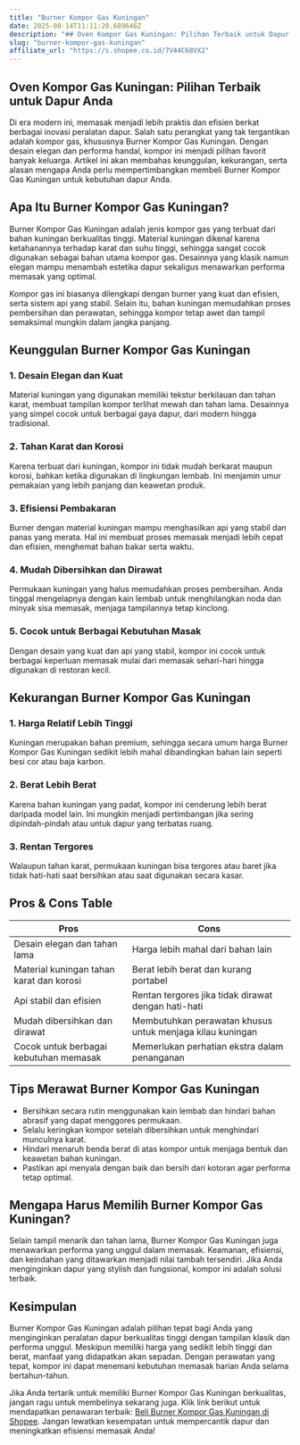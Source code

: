 ```yaml
---
title: "Burner Kompor Gas Kuningan"
date: 2025-08-14T11:11:20.689646Z
description: "## Oven Kompor Gas Kuningan: Pilihan Terbaik untuk Dapur Anda..."
slug: "burner-kompor-gas-kuningan"
affiliate_url: "https://s.shopee.co.id/7V44C68VX2"
---
```

## Oven Kompor Gas Kuningan: Pilihan Terbaik untuk Dapur Anda

Di era modern ini, memasak menjadi lebih praktis dan efisien berkat berbagai inovasi peralatan dapur. Salah satu perangkat yang tak tergantikan adalah kompor gas, khususnya Burner Kompor Gas Kuningan. Dengan desain elegan dan performa handal, kompor ini menjadi pilihan favorit banyak keluarga. Artikel ini akan membahas keunggulan, kekurangan, serta alasan mengapa Anda perlu mempertimbangkan membeli Burner Kompor Gas Kuningan untuk kebutuhan dapur Anda.

## Apa Itu Burner Kompor Gas Kuningan?

Burner Kompor Gas Kuningan adalah jenis kompor gas yang terbuat dari bahan kuningan berkualitas tinggi. Material kuningan dikenal karena ketahanannya terhadap karat dan suhu tinggi, sehingga sangat cocok digunakan sebagai bahan utama kompor gas. Desainnya yang klasik namun elegan mampu menambah estetika dapur sekaligus menawarkan performa memasak yang optimal.

Kompor gas ini biasanya dilengkapi dengan burner yang kuat dan efisien, serta sistem api yang stabil. Selain itu, bahan kuningan memudahkan proses pembersihan dan perawatan, sehingga kompor tetap awet dan tampil semaksimal mungkin dalam jangka panjang.

## Keunggulan Burner Kompor Gas Kuningan

### 1. Desain Elegan dan Kuat

Material kuningan yang digunakan memiliki tekstur berkilauan dan tahan karat, membuat tampilan kompor terlihat mewah dan tahan lama. Desainnya yang simpel cocok untuk berbagai gaya dapur, dari modern hingga tradisional.

### 2. Tahan Karat dan Korosi

Karena terbuat dari kuningan, kompor ini tidak mudah berkarat maupun korosi, bahkan ketika digunakan di lingkungan lembab. Ini menjamin umur pemakaian yang lebih panjang dan keawetan produk.

### 3. Efisiensi Pembakaran

Burner dengan material kuningan mampu menghasilkan api yang stabil dan panas yang merata. Hal ini membuat proses memasak menjadi lebih cepat dan efisien, menghemat bahan bakar serta waktu.

### 4. Mudah Dibersihkan dan Dirawat

Permukaan kuningan yang halus memudahkan proses pembersihan. Anda tinggal mengelapnya dengan kain lembab untuk menghilangkan noda dan minyak sisa memasak, menjaga tampilannya tetap kinclong.

### 5. Cocok untuk Berbagai Kebutuhan Masak

Dengan desain yang kuat dan api yang stabil, kompor ini cocok untuk berbagai keperluan memasak mulai dari memasak sehari-hari hingga digunakan di restoran kecil.

## Kekurangan Burner Kompor Gas Kuningan

### 1. Harga Relatif Lebih Tinggi

Kuningan merupakan bahan premium, sehingga secara umum harga Burner Kompor Gas Kuningan sedikit lebih mahal dibandingkan bahan lain seperti besi cor atau baja karbon.

### 2. Berat Lebih Berat

Karena bahan kuningan yang padat, kompor ini cenderung lebih berat daripada model lain. Ini mungkin menjadi pertimbangan jika sering dipindah-pindah atau untuk dapur yang terbatas ruang.

### 3. Rentan Tergores

Walaupun tahan karat, permukaan kuningan bisa tergores atau baret jika tidak hati-hati saat bersihkan atau saat digunakan secara kasar.

## Pros & Cons Table

| **Pros** | **Cons** |
|---|---|
| Desain elegan dan tahan lama | Harga lebih mahal dari bahan lain |
| Material kuningan tahan karat dan korosi | Berat lebih berat dan kurang portabel |
| Api stabil dan efisien | Rentan tergores jika tidak dirawat dengan hati-hati |
| Mudah dibersihkan dan dirawat | Membutuhkan perawatan khusus untuk menjaga kilau kuningan |
| Cocok untuk berbagai kebutuhan memasak | Memerlukan perhatian ekstra dalam penanganan |

## Tips Merawat Burner Kompor Gas Kuningan

- Bersihkan secara rutin menggunakan kain lembab dan hindari bahan abrasif yang dapat menggores permukaan.
- Selalu keringkan kompor setelah dibersihkan untuk menghindari munculnya karat.
- Hindari menaruh benda berat di atas kompor untuk menjaga bentuk dan keawetan bahan kuningan.
- Pastikan api menyala dengan baik dan bersih dari kotoran agar performa tetap optimal.

## Mengapa Harus Memilih Burner Kompor Gas Kuningan?

Selain tampil menarik dan tahan lama, Burner Kompor Gas Kuningan juga menawarkan performa yang unggul dalam memasak. Keamanan, efisiensi, dan keindahan yang ditawarkan menjadi nilai tambah tersendiri. Jika Anda menginginkan dapur yang stylish dan fungsional, kompor ini adalah solusi terbaik.

## Kesimpulan

Burner Kompor Gas Kuningan adalah pilihan tepat bagi Anda yang menginginkan peralatan dapur berkualitas tinggi dengan tampilan klasik dan performa unggul. Meskipun memiliki harga yang sedikit lebih tinggi dan berat, manfaat yang didapatkan akan sepadan. Dengan perawatan yang tepat, kompor ini dapat menemani kebutuhan memasak harian Anda selama bertahun-tahun.

Jika Anda tertarik untuk memiliki Burner Kompor Gas Kuningan berkualitas, jangan ragu untuk membelinya sekarang juga. Klik link berikut untuk mendapatkan penawaran terbaik: [Beli Burner Kompor Gas Kuningan di Shopee](https://s.shopee.co.id/7V44C68VX2). Jangan lewatkan kesempatan untuk mempercantik dapur dan meningkatkan efisiensi memasak Anda!